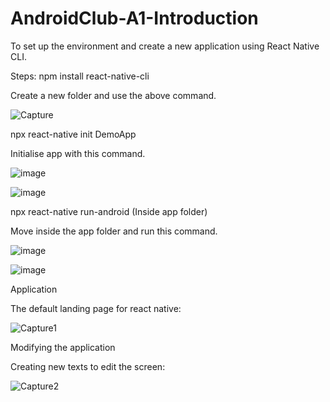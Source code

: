 # AndroidClub-A1-Introduction

To set up the environment and create a new application using React Native CLI.

Steps:
npm install react-native-cli

Create a new folder and use the above command.

![Capture](https://user-images.githubusercontent.com/66108594/124247332-6a6ec900-db3f-11eb-8dac-3d0ade264d51.PNG)

npx react-native init DemoApp

Initialise app with this command.

![image](https://user-images.githubusercontent.com/66108594/124247450-84101080-db3f-11eb-9147-6e12a9c60a17.png)

![image](https://user-images.githubusercontent.com/66108594/124247518-9722e080-db3f-11eb-9180-ae383398de4a.png)

npx react-native run-android (Inside app folder)

Move inside the app folder and run this command.

![image](https://user-images.githubusercontent.com/66108594/124247518-9722e080-db3f-11eb-9180-ae383398de4a.png)

![image](https://user-images.githubusercontent.com/66108594/124247691-bcafea00-db3f-11eb-8895-b7bf6328f4ca.png)

Application

The default landing page for react native:

![Capture1](https://user-images.githubusercontent.com/66108594/124247756-cdf8f680-db3f-11eb-9376-ae088fede662.PNG)

Modifying the application

Creating new texts to edit the screen:

![Capture2](https://user-images.githubusercontent.com/66108594/124247809-de10d600-db3f-11eb-8776-3faa4adfc82a.PNG)
